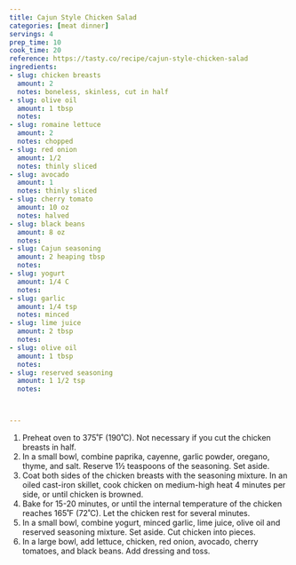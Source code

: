 ```yaml
---
title: Cajun Style Chicken Salad
categories: [meat dinner]
servings: 4
prep_time: 10
cook_time: 20
reference: https://tasty.co/recipe/cajun-style-chicken-salad
ingredients:
- slug: chicken breasts
  amount: 2
  notes: boneless, skinless, cut in half
- slug: olive oil
  amount: 1 tbsp
  notes:
- slug: romaine lettuce
  amount: 2
  notes: chopped
- slug: red onion
  amount: 1/2
  notes: thinly sliced
- slug: avocado
  amount: 1
  notes: thinly sliced
- slug: cherry tomato
  amount: 10 oz
  notes: halved
- slug: black beans
  amount: 8 oz
  notes:
- slug: Cajun seasoning
  amount: 2 heaping tbsp
  notes:
- slug: yogurt
  amount: 1/4 C
  notes:
- slug: garlic
  amount: 1/4 tsp
  notes: minced
- slug: lime juice
  amount: 2 tbsp
  notes:
- slug: olive oil
  amount: 1 tbsp
  notes:
- slug: reserved seasoning
  amount: 1 1/2 tsp
  notes:



---
```


1. Preheat oven to 375˚F (190˚C).  Not necessary if you cut the chicken breasts in half.
2. In a small bowl, combine paprika, cayenne, garlic powder, oregano, thyme, and salt. Reserve 1½ teaspoons of the seasoning. Set aside.
3. Coat both sides of the chicken breasts with the seasoning mixture. In an oiled cast-iron skillet, cook chicken on medium-high heat 4 minutes per side, or until chicken is browned.
4. Bake for 15-20 minutes, or until the internal temperature of the chicken reaches 165˚F (72˚C). Let the chicken rest for several minutes.
5. In a small bowl, combine yogurt, minced garlic, lime juice, olive oil and reserved seasoning mixture. Set aside. Cut chicken into pieces.
6. In a large bowl, add lettuce, chicken, red onion, avocado, cherry tomatoes, and black beans. Add dressing and toss.
